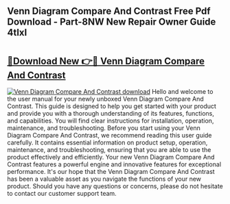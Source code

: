 ## Venn Diagram Compare And Contrast Free Pdf Download - Part-8NW New Repair Owner Guide 4tIxI

# <h2><a href="http://dfkz0dx.blite.top/?on=Venn+Diagram+Compare+And+Contrast">🔗Download New 👉🔴 Venn Diagram Compare And Contrast</a></h2>

[![Venn Diagram Compare And Contrast download](https://i.imgur.com/lujVjoI.png)](http://dfkz0dx.blite.top/?on=Venn+Diagram+Compare+And+Contrast)
Hello and welcome to the user manual for your newly unboxed Venn Diagram Compare And Contrast. This guide is designed to help you get started with your product and provide you with a thorough understanding of its features, functions, and capabilities. You will find clear instructions for installation, operation, maintenance, and troubleshooting. Before you start using your Venn Diagram Compare And Contrast, we recommend reading this user guide carefully. It contains essential information on product setup, operation, maintenance, and troubleshooting, ensuring that you are able to use the product effectively and efficiently. Your new Venn Diagram Compare And Contrast features a powerful engine and innovative features for exceptional performance. It's our hope that the Venn Diagram Compare And Contrast has been a valuable asset as you navigate the functions of your new product. Should you have any questions or concerns, please do not hesitate to contact our customer support team.

